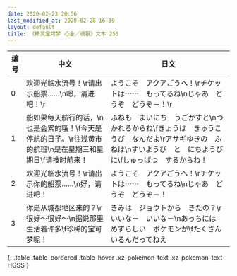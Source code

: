 ```yaml
---
date: 2020-02-23 20:56
last_modified_at: 2020-02-28 16:39
layout: default
title: 《精灵宝可梦 心金／魂银》文本 250
---
```

| 编号 | 中文 | 日文 |
| ---- | ---- | ---- |
| 0 | 欢迎光临水流号！\r请出示船票……\n嗯，请进吧！\r | ようこそ　アクアごうへ！\rチケットは⋯⋯　もってるね\nじゃあ　どうぞ　どうぞ－！\r |
| 1 | 船如果每天航行的话，\n也是会累的哦！\f今天是停航的日子。\r往浅黄市的航班\n是在星期三和星期日\f请按时前来！ | ふねも　まいにち　うごかすと\nつかれるからね\fきょうは　きゅうこうび　なんだよ\rアサギゆきの　ふねは\nすいようび　と　にちようび　に\fしゅっぱつ　するからね！ |
| 2 | 欢迎光临水流号！\r请出示你的船票……\n好，请进吧！ | ようこそ　アクアごうへ！\rチケットは⋯⋯　もってるね\nじゃあ　どうぞ　どうぞ－！ |
| 3 | 你是从城都地区来的？\r很好～很好～\n据说那里生活着许多\f珍稀的宝可梦呢！ | きみは　ジョウトから　きたの？\rいいな－　いいな－\nあっちには　めずらしい　ポケモンが\fたくさん　いるんだってねえ |
{: .table .table-bordered .table-hover .xz-pokemon-text .xz-pokemon-text-HGSS }